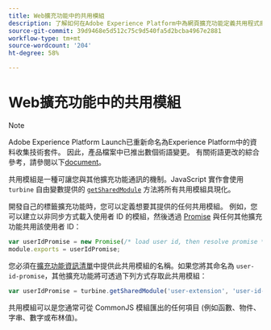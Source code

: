 ```yaml
---
title: Web擴充功能中的共用模組
description: 了解如何在Adobe Experience Platform中為網頁擴充功能定義共用程式庫模組。
source-git-commit: 39d9468e5d512c75c9d540fa5d2bcba4967e2881
workflow-type: tm+mt
source-wordcount: '204'
ht-degree: 58%

---
```


# Web擴充功能中的共用模組

>[!NOTE]
>
>Adobe Experience Platform Launch已重新命名為Experience Platform中的資料收集技術套件。 因此，產品檔案中已推出數個術語變更。 有關術語更改的綜合參考，請參閱以下[document](../../term-updates.md)。

共用模組是一種可讓您與其他擴充功能通訊的機制。JavaScript 實作會使用 `turbine` 自由變數提供的 [`getSharedModule`](../turbine.md#shared) 方法將所有共用模組具現化。

開發自己的標籤擴充功能時，您可以定義想要其提供的任何共用模組。 例如，您可以建立以非同步方式載入使用者 ID 的模組，然後透過 [Promise](https://developer.mozilla.org/zh-TW/docs/Web/JavaScript/Reference/Global_Objects/Promise) 與任何其他擴充功能共用該使用者 ID：

```javascript
var userIdPromise = new Promise(/* load user id, then resolve promise */);
module.exports = userIdPromise;
```

您必須在[擴充功能資訊清單](../manifest.md)中提供此共用模組的名稱。如果您將其命名為 `user-id-promise`，其他擴充功能將可透過下列方式存取此共用模組：

```javascript
var userIdPromise = turbine.getSharedModule('user-extension', 'user-id-promise');
```

共用模組可以是您通常可從 CommonJS 模組匯出的任何項目 (例如函數、物件、字串、數字或布林值)。
